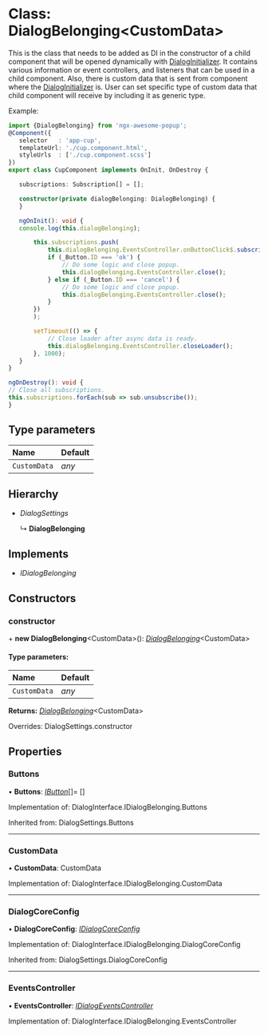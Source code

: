 # Class: DialogBelonging<CustomData\>

This is the class that needs to be added as DI in the constructor of a child component that will be
opened dynamically with [DialogInitializer](#/documentation/Class:%20DialogInitializer). It contains various information or
event controllers, and listeners that can be used in a child component. Also, there is custom data
that is sent from component where the [DialogInitializer](#/documentation/Class:%20DialogInitializer) is. User can set specific type of
custom data that child component will receive by including it as generic type.

Example:
```typescript
import {DialogBelonging} from 'ngx-awesome-popup';
@Component({
   selector   : 'app-cup',
   templateUrl: './cup.component.html',
   styleUrls  : ['./cup.component.scss']
})
export class CupComponent implements OnInit, OnDestroy {

   subscriptions: Subscription[] = [];

   constructor(private dialogBelonging: DialogBelonging) {
   }

   ngOnInit(): void {
   console.log(this.dialogBelonging);

       this.subscriptions.push(
           this.dialogBelonging.EventsController.onButtonClick$.subscribe((_Button) => {
           if (_Button.ID === 'ok') {
               // Do some logic and close popup.
               this.dialogBelonging.EventsController.close();
           } else if (_Button.ID === 'cancel') {
               // Do some logic and close popup.
               this.dialogBelonging.EventsController.close();
           }
       })
       );

       setTimeout(() => {
           // Close loader after async data is ready.
           this.dialogBelonging.EventsController.closeLoader();
       }, 1000);
   }
}

ngOnDestroy(): void {
// Close all subscriptions.
this.subscriptions.forEach(sub => sub.unsubscribe());
}
```

## Type parameters

| Name | Default |
| :------ | :------ |
| `CustomData` | *any* |

## Hierarchy

* *DialogSettings*

  ↳ **DialogBelonging**

## Implements

* *IDialogBelonging*

## Constructors

### constructor

\+ **new DialogBelonging**<CustomData\>(): [*DialogBelonging*](#/documentation/Class:%20DialogBelonging)<CustomData\>

#### Type parameters:

| Name | Default |
| :------ | :------ |
| `CustomData` | *any* |

**Returns:** [*DialogBelonging*](#/documentation/Class:%20DialogBelonging)<CustomData\>

Overrides: DialogSettings.constructor

## Properties

### Buttons

• **Buttons**: [*IButton*](#/documentation/Interface:%20IButton)[]= []

Implementation of: DialogInterface.IDialogBelonging.Buttons

Inherited from: DialogSettings.Buttons

___

### CustomData

• **CustomData**: CustomData

Implementation of: DialogInterface.IDialogBelonging.CustomData

___

### DialogCoreConfig

• **DialogCoreConfig**: [*IDialogCoreConfig*](#/documentation/Interface:%20IDialogCoreConfig)

Implementation of: DialogInterface.IDialogBelonging.DialogCoreConfig

Inherited from: DialogSettings.DialogCoreConfig

___

### EventsController

• **EventsController**: [*IDialogEventsController*](#/documentation/Interface:%20IDialogEventsController)

Implementation of: DialogInterface.IDialogBelonging.EventsController
